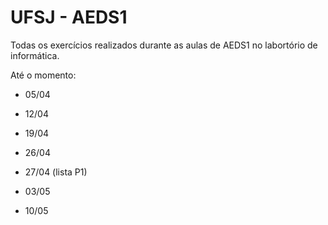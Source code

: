 # UFSJ - AEDS1

Todas os exercícios realizados durante as aulas de AEDS1 no labortório de informática.

Até o momento:

- 05/04

- 12/04

- 19/04

- 26/04

- 27/04 (lista P1)

- 03/05

- 10/05
